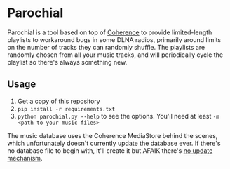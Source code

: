 Parochial
=========

Parochial is a tool based on top of [Coherence](https://github.com/opacam/Cohen3) to provide limited-length playlists to workaround bugs in some DLNA radios, primarily around limits on the number of tracks they can randomly shuffle. The playlists are randomly chosen from all your music tracks, and will periodically cycle the playlist so there's always something new.

Usage
-----

1. Get a copy of this repository
2. `pip install -r requirements.txt`
3. `python parochial.py --help` to see the options. You'll need at least `-m <path to your music files>`

The music database uses the Coherence MediaStore behind the scenes, which unfortunately doesn't currently update the database ever. If there's no database file to begin with, it'll create it but AFAIK there's [no update mechanism](https://github.com/palfrey/parochial/issues/3).
